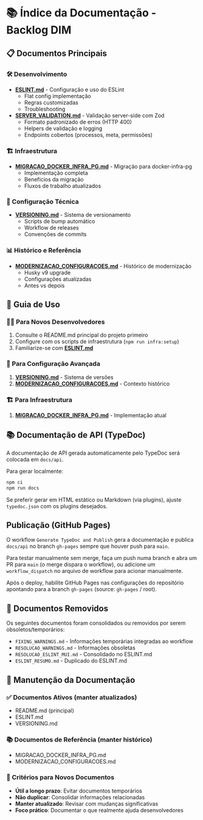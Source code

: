 # 📚 Índice da Documentação - Backlog DIM

## 📋 Documentos Principais

### 🛠️ Desenvolvimento

- **[ESLINT.md](ESLINT.md)** - Configuração e uso do ESLint
  - Flat config implementação
  - Regras customizadas
  - Troubleshooting
 - **[SERVER_VALIDATION.md](SERVER_VALIDATION.md)** - Validação server-side com Zod
   - Formato padronizado de erros (HTTP 400)
   - Helpers de validação e logging
   - Endpoints cobertos (processos, meta, permissões)

### 🏗️ Infraestrutura

- **[MIGRACAO_DOCKER_INFRA_PG.md](MIGRACAO_DOCKER_INFRA_PG.md)** - Migração para docker-infra-pg
  - Implementação completa
  - Benefícios da migração
  - Fluxos de trabalho atualizados

### 🔧 Configuração Técnica

- **[VERSIONING.md](VERSIONING.md)** - Sistema de versionamento
  - Scripts de bump automático
  - Workflow de releases
  - Convenções de commits

### 📊 Histórico e Referência

- **[MODERNIZACAO_CONFIGURACOES.md](MODERNIZACAO_CONFIGURACOES.md)** - Histórico de modernização
  - Husky v9 upgrade
  - Configurações atualizadas
  - Antes vs depois

## 🎯 Guia de Uso

### 👨‍💻 Para Novos Desenvolvedores

1. Consulte o README.md principal do projeto primeiro
2. Configure com os scripts de infraestrutura (`npm run infra:setup`)
3. Familiarize-se com **[ESLINT.md](ESLINT.md)**

### 🔧 Para Configuração Avançada

1. **[VERSIONING.md](VERSIONING.md)** - Sistema de versões
2. **[MODERNIZACAO_CONFIGURACOES.md](MODERNIZACAO_CONFIGURACOES.md)** - Contexto histórico

### 🏗️ Para Infraestrutura

1. **[MIGRACAO_DOCKER_INFRA_PG.md](MIGRACAO_DOCKER_INFRA_PG.md)** - Implementação atual

## 📚 Documentação de API (TypeDoc)

A documentação de API gerada automaticamente pelo TypeDoc será colocada em `docs/api`.

Para gerar localmente:

```powershell
npm ci
npm run docs
```

Se preferir gerar em HTML estático ou Markdown (via plugins), ajuste `typedoc.json` com os plugins desejados.

## Publicação (GitHub Pages)

O workflow `Generate TypeDoc and Publish` gera a documentação e publica `docs/api` no branch `gh-pages` sempre que houver push para `main`.

Para testar manualmente sem merge, faça um push numa branch e abra um PR para `main` (o merge dispara o workflow), ou adicione um `workflow_dispatch` no arquivo de workflow para acionar manualmente.

Após o deploy, habilite GitHub Pages nas configurações do repositório apontando para a branch `gh-pages` (source: `gh-pages` / root).

## 📝 Documentos Removidos

Os seguintes documentos foram consolidados ou removidos por serem obsoletos/temporários:

- `FIXING_WARNINGS.md` - Informações temporárias integradas ao workflow
- `RESOLUCAO_WARNINGS.md` - Informações obsoletas
- `RESOLUCAO_ESLINT_MUI.md` - Consolidado no ESLINT.md
- `ESLINT_RESUMO.md` - Duplicado do ESLINT.md

## 🔄 Manutenção da Documentação

### ✅ Documentos Ativos (manter atualizados)

- README.md (principal)
- ESLINT.md
- VERSIONING.md

### 📚 Documentos de Referência (manter histórico)

- MIGRACAO_DOCKER_INFRA_PG.md
- MODERNIZACAO_CONFIGURACOES.md

### 🎯 Critérios para Novos Documentos

- **Útil a longo prazo**: Evitar documentos temporários
- **Não duplicar**: Consolidar informações relacionadas
- **Manter atualizado**: Revisar com mudanças significativas
- **Foco prático**: Documentar o que realmente ajuda desenvolvedores
